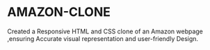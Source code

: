 # AMAZON-CLONE
Created a Responsive HTML and CSS clone of an Amazon webpage ,ensuring Accurate visual representation and user-friendly Design.
